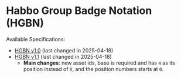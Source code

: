 # **Habbo Group Badge Notation (HGBN)**

Available Specifications:

- [HGBN v1.0](./spec/HGBN-v1_0.md) (last changed in 2025-04-18)
- [HGBN v1.1](./spec/HGBN-v1_1.md) (last changed in 2025-04-18)
  - **Main changes**: new asset ids, base is required and has `4` as its position instead of `X`, and the position numbers starts at `0`.
